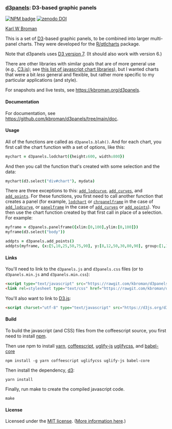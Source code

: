### [d3panels](https://kbroman.org/d3panels): D3-based graphic panels

[![NPM badge](https://img.shields.io/npm/v/d3panels.svg)](https://npmjs.org/package/d3panels)
[![zenodo DOI](https://zenodo.org/badge/DOI/10.5281/zenodo.5418277.svg)](https://doi.org/10.5281/zenodo.5418277)

[Karl W Broman](https://kbroman.org)

This is a set of [D3](https://d3js.org)-based graphic panels, to
be combined into larger multi-panel charts.  They were developed for
the [R/qtlcharts](https://kbroman.org/qtlcharts) package.

Note that d3panels uses
[D3 version 7](https://github.com/d3/d3/blob/main/API.md).
(It should also work with version 6.)

There are other libraries with similar goals that are of more general
use (e.g., [C3.js](https://c3js.org)); see
[this list of javascript chart libraries](https://blog.webkid.io/javascript-chart-libraries/)),
but I wanted charts that were a bit _less_ general and flexible, but
rather more specific to my particular applications (and style).

For snapshots and live tests, see <https://kbroman.org/d3panels>.

#### Documentation

For documentation, see <https://github.com/kbroman/d3panels/tree/main/doc>.

#### Usage

All of the functions are called as `d3panels.blah()`.  And for each
chart, you first call the chart function with a set of options, like
this:

```coffeescript
mychart = d3panels.lodchart({height:600, width:800})
```

And then you call the function that's created with some selection and
the data:

```coffeescript
mychart(d3.select("div#chart"), mydata)
```

There are three exceptions to this:
[`add_lodcurve`](add_lodcurve.md), [`add_curves`](add_curves.md), and [`add_points`](add_points.md).
For these functions, you first need to call another function that
creates a panel
(for example, [`lodchart`](lodchart.md) or [`chrpanelframe`](chrpanelframe.md) in
the case of [`add_lodcurve`](add_lodcurve.md), or
[`panelframe`](panelframe.md) in the case of
[`add_curves`](add_curves.md) or [`add_points`](add_points.md)).  You
then use the chart function created by
that first call in place of a selection. For example:

```coffeescript
myframe = d3panels.panelframe({xlim:[0,100],ylim:[0,100]})
myframe(d3.select("body"))

addpts = d3panels.add_points()
addpts(myframe, {x:[5,10,25,50,75,90], y:[8,12,50,30,80,90], group:[1,1,1,2,2,3]})
```


#### Links

You'll need to link to the `d3panels.js` and `d3panels.css` files (or
to `d3panels.min.js` and `d3panels.min.css`):

```html
<script type="text/javascript" src="https://rawgit.com/kbroman/d3panels/main/d3panels.js"></script>
<link rel=stylesheet type="text/css" href="https://rawgit.com/kbroman/d3panels/main/d3panels.css">
```

You'll also want to link to [D3.js](https://d3js.org):

```html
<script charset="utf-8" type="text/javascript" src="https://d3js.org/d3.v5.min.js"></script>
```


#### Build

To build the javascript (and CSS) files from the coffeescript source,
you first need to install [npm](https://www.npmjs.com/get-npm).

Then use npm to install [yarn](https://yarnpkg.com/en/), [coffeescript](https://coffeescript.org), [uglify-js](https://github.com/mishoo/UglifyJS2)
[uglifycss](https://github.com/fmarcia/UglifyCSS), and [babel-core](https://github.com/babel/babel/tree/main/packages/babel-core)

```script
npm install -g yarn coffeescript uglifycss uglify-js babel-core
```

Then install the dependency, [d3](https://d3js.org):

```script
yarn install
```

Finally, run make to create the compiled javascript code.

```script
make
```


#### License

Licensed under the
[MIT license](LICENSE.md). ([More information here](https://en.wikipedia.org/wiki/MIT_License).)
